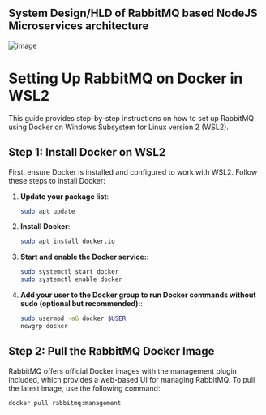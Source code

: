 ## System Design/HLD of RabbitMQ based NodeJS Microservices architecture

![image](https://github.com/thejediboySHASHANK/LogsMQ/assets/95047201/b0722c37-1494-4176-8b94-ef6fd50ffb7d)


# Setting Up RabbitMQ on Docker in WSL2

This guide provides step-by-step instructions on how to set up RabbitMQ using Docker on Windows Subsystem for Linux version 2 (WSL2).

## Step 1: Install Docker on WSL2

First, ensure Docker is installed and configured to work with WSL2. Follow these steps to install Docker:

1. **Update your package list**:
   ```bash
   sudo apt update

2. **Install Docker**:
   ```bash
   sudo apt install docker.io

3. **Start and enable the Docker service:**:
   ```bash
   sudo systemctl start docker
   sudo systemctl enable docker

4. **Add your user to the Docker group to run Docker commands without sudo (optional but recommended):**:
   ```bash
   sudo usermod -aG docker $USER
   newgrp docker

## Step 2: Pull the RabbitMQ Docker Image

RabbitMQ offers official Docker images with the management plugin included, which provides a web-based UI for managing RabbitMQ. To pull the latest image, use the following command:

```bash
docker pull rabbitmq:management
```








